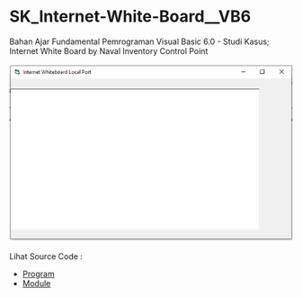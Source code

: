 # SK_Internet-White-Board__VB6
Bahan Ajar Fundamental Pemrograman Visual Basic 6.0 - Studi Kasus; Internet White Board by Naval Inventory Control Point <br><br>
<img src="https://github.com/RizkyKhapidsyah/SK_Internet-White-Board__VB6/blob/main/result/001.PNG"><br><br>
Lihat Source Code : <br>
- <a href="https://github.com/RizkyKhapidsyah/SK_Internet-White-Board__VB6/blob/main/WHITEB~1.FRM">Program</a><br>
- <a href="https://github.com/RizkyKhapidsyah/SK_Internet-White-Board__VB6/blob/main/Module1.bas">Module</a>
